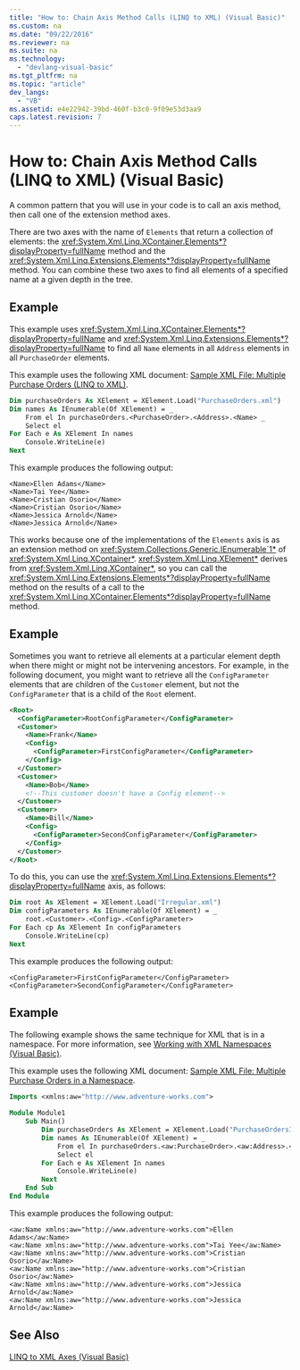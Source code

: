 ```yaml
---
title: "How to: Chain Axis Method Calls (LINQ to XML) (Visual Basic)"
ms.custom: na
ms.date: "09/22/2016"
ms.reviewer: na
ms.suite: na
ms.technology: 
  - "devlang-visual-basic"
ms.tgt_pltfrm: na
ms.topic: "article"
dev_langs: 
  - "VB"
ms.assetid: e4e22942-39bd-460f-b3c0-9f09e53d3aa9
caps.latest.revision: 7
---
```

# How to: Chain Axis Method Calls (LINQ to XML) (Visual Basic)
A common pattern that you will use in your code is to call an axis method, then call one of the extension method axes.  
  
 There are two axes with the name of `Elements` that return a collection of elements: the <xref:System.Xml.Linq.XContainer.Elements*?displayProperty=fullName> method and the <xref:System.Xml.Linq.Extensions.Elements*?displayProperty=fullName> method. You can combine these two axes to find all elements of a specified name at a given depth in the tree.  
  
## Example  
 This example uses <xref:System.Xml.Linq.XContainer.Elements*?displayProperty=fullName> and <xref:System.Xml.Linq.Extensions.Elements*?displayProperty=fullName> to find all `Name` elements in all `Address` elements in all `PurchaseOrder` elements.  
  
 This example uses the following XML document: [Sample XML File: Multiple Purchase Orders (LINQ to XML)](../vs140/sample-xml-file--multiple-purchase-orders--linq-to-xml-3.md).  
  
```vb  
Dim purchaseOrders As XElement = XElement.Load("PurchaseOrders.xml")  
Dim names As IEnumerable(Of XElement) = _  
    From el In purchaseOrders.<PurchaseOrder>.<Address>.<Name> _  
    Select el  
For Each e As XElement In names  
    Console.WriteLine(e)  
Next  
```  
  
 This example produces the following output:  
  
```  
<Name>Ellen Adams</Name>  
<Name>Tai Yee</Name>  
<Name>Cristian Osorio</Name>  
<Name>Cristian Osorio</Name>  
<Name>Jessica Arnold</Name>  
<Name>Jessica Arnold</Name>  
```  
  
 This works because one of the implementations of the `Elements` axis is as an extension method on <xref:System.Collections.Generic.IEnumerable`1*> of <xref:System.Xml.Linq.XContainer*>. <xref:System.Xml.Linq.XElement*> derives from <xref:System.Xml.Linq.XContainer*>, so you can call the <xref:System.Xml.Linq.Extensions.Elements*?displayProperty=fullName> method on the results of a call to the <xref:System.Xml.Linq.XContainer.Elements*?displayProperty=fullName> method.  
  
## Example  
 Sometimes you want to retrieve all elements at a particular element depth when there might or might not be intervening ancestors. For example, in the following document, you might want to retrieve all the `ConfigParameter` elements that are children of the `Customer` element, but not the `ConfigParameter` that is a child of the `Root` element.  
  
```xml  
<Root>  
  <ConfigParameter>RootConfigParameter</ConfigParameter>  
  <Customer>  
    <Name>Frank</Name>  
    <Config>  
      <ConfigParameter>FirstConfigParameter</ConfigParameter>  
    </Config>  
  </Customer>  
  <Customer>  
    <Name>Bob</Name>  
    <!--This customer doesn't have a Config element-->  
  </Customer>  
  <Customer>  
    <Name>Bill</Name>  
    <Config>  
      <ConfigParameter>SecondConfigParameter</ConfigParameter>  
    </Config>  
  </Customer>  
</Root>  
```  
  
 To do this, you can use the <xref:System.Xml.Linq.Extensions.Elements*?displayProperty=fullName> axis, as follows:  
  
```vb  
Dim root As XElement = XElement.Load("Irregular.xml")  
Dim configParameters As IEnumerable(Of XElement) = _  
    root.<Customer>.<Config>.<ConfigParameter>  
For Each cp As XElement In configParameters  
    Console.WriteLine(cp)  
Next  
```  
  
 This example produces the following output:  
  
```  
<ConfigParameter>FirstConfigParameter</ConfigParameter>  
<ConfigParameter>SecondConfigParameter</ConfigParameter>  
```  
  
## Example  
 The following example shows the same technique for XML that is in a namespace. For more information, see [Working with XML Namespaces (Visual Basic)](../vs140/working-with-xml-namespaces--visual-basic-.md).  
  
 This example uses the following XML document: [Sample XML File: Multiple Purchase Orders in a Namespace](../vs140/sample-xml-file--multiple-purchase-orders-in-a-namespace3.md).  
  
```vb  
Imports <xmlns:aw="http://www.adventure-works.com">  
  
Module Module1  
    Sub Main()  
        Dim purchaseOrders As XElement = XElement.Load("PurchaseOrdersInNamespace.xml")  
        Dim names As IEnumerable(Of XElement) = _  
            From el In purchaseOrders.<aw:PurchaseOrder>.<aw:Address>.<aw:Name> _  
            Select el  
        For Each e As XElement In names  
            Console.WriteLine(e)  
        Next  
    End Sub  
End Module  
```  
  
 This example produces the following output:  
  
```  
<aw:Name xmlns:aw="http://www.adventure-works.com">Ellen Adams</aw:Name>  
<aw:Name xmlns:aw="http://www.adventure-works.com">Tai Yee</aw:Name>  
<aw:Name xmlns:aw="http://www.adventure-works.com">Cristian Osorio</aw:Name>  
<aw:Name xmlns:aw="http://www.adventure-works.com">Cristian Osorio</aw:Name>  
<aw:Name xmlns:aw="http://www.adventure-works.com">Jessica Arnold</aw:Name>  
<aw:Name xmlns:aw="http://www.adventure-works.com">Jessica Arnold</aw:Name>  
```  
  
## See Also  
 [LINQ to XML Axes (Visual Basic)](../vs140/linq-to-xml-axes--visual-basic-.md)